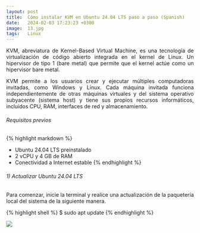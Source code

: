 ```yaml
---
layout: post
title:  Cómo instalar KVM en Ubuntu 24.04 LTS paso a paso (Spanish)
date:   2024-02-03 17:23:23 +0300
image:  13.jpg
tags:   Linux
---
```


<p align="justify">KVM, abreviatura de Kernel-Based Virtual Machine, es una tecnología de virtualización de código abierto integrada en el kernel de Linux. Un hipervisor de tipo 1 (bare metal) que permite que el kernel actúe como un hipervisor bare metal. </p>

<p align="justify">KVM permite a los usuarios crear y ejecutar múltiples computadoras invitadas, como Windows y Linux. Cada máquina invitada funciona independientemente de otras máquinas virtuales y del sistema operativo subyacente (sistema host) y tiene sus propios recursos informáticos, incluidos CPU, RAM, interfaces de red y almacenamiento.</p>

###### Requisitos previos

{% highlight markdown %}
* Ubuntu 24.04 LTS preinstalado
* 2 vCPU y 4 GB de RAM
* Conectividad a Internet estable
{% endhighlight %}

###### 1) Actualizar Ubuntu 24.04 LTS

<p align="justify">Para comenzar, inicie la terminal y realice una actualización de la paquetería local del sistema de la siguiente manera.</p>

{% highlight shell %}
  $ sudo apt update
{% endhighlight %}

![]({{site.baseurl}}/images/14.png)